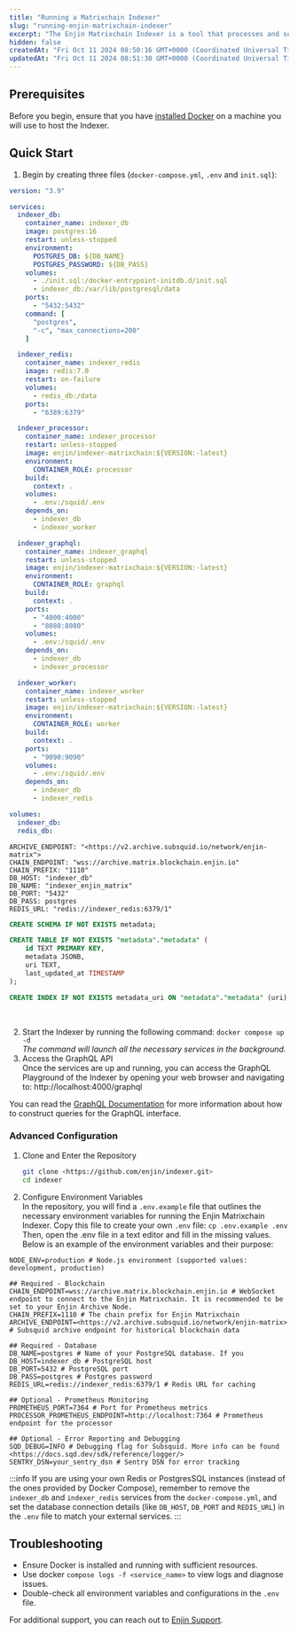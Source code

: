 ```yaml
---
title: "Running a Matrixchain Indexer"
slug: "running-enjin-matrixchain-indexer"
excerpt: "The Enjin Matrixchain Indexer is a tool that processes and serves blockchain data for applications that require efficient data retrieval, filtering, and relations. This guide will walk you through setting up and running the indexer step-by-step."
hidden: false
createdAt: "Fri Oct 11 2024 08:50:16 GMT+0000 (Coordinated Universal Time)"
updatedAt: "Fri Oct 11 2024 08:51:30 GMT+0000 (Coordinated Universal Time)"
---
```

## Prerequisites

Before you begin, ensure that you have [installed Docker](https://docs.docker.com/get-started/get-docker/) on a machine you will use to host the Indexer.

## Quick Start

1. Begin by creating three files (`docker-compose.yml`, `.env` and `init.sql`):

```yaml
version: "3.9"

services:  
  indexer_db:  
    container_name: indexer_db  
    image: postgres:16  
    restart: unless-stopped  
    environment:  
      POSTGRES_DB: ${DB_NAME}  
      POSTGRES_PASSWORD: ${DB_PASS}  
    volumes:  
      - ./init.sql:/docker-entrypoint-initdb.d/init.sql  
      - indexer_db:/var/lib/postgresql/data  
    ports:  
      - "5432:5432"  
    command: [  
      "postgres",  
      "-c", "max_connections=200"  
    ]

  indexer_redis:  
    container_name: indexer_redis  
    image: redis:7.0  
    restart: on-failure  
    volumes:  
      - redis_db:/data  
    ports:  
      - "6389:6379"

  indexer_processor:  
    container_name: indexer_processor  
    restart: unless-stopped  
    image: enjin/indexer-matrixchain:${VERSION:-latest}  
    environment:  
      CONTAINER_ROLE: processor  
    build:  
      context: .  
    volumes:  
      - .env:/squid/.env  
    depends_on:  
      - indexer_db  
      - indexer_worker

  indexer_graphql:  
    container_name: indexer_graphql  
    restart: unless-stopped  
    image: enjin/indexer-matrixchain:${VERSION:-latest}  
    environment:  
      CONTAINER_ROLE: graphql  
    build:  
      context: .  
    ports:  
      - "4000:4000"  
      - "8080:8080"  
    volumes:  
      - .env:/squid/.env  
    depends_on:  
      - indexer_db  
      - indexer_processor

  indexer_worker:  
    container_name: indexer_worker  
    restart: unless-stopped  
    image: enjin/indexer-matrixchain:${VERSION:-latest}  
    environment:  
      CONTAINER_ROLE: worker  
    build:  
      context: .  
    ports:  
      - "9090:9090"  
    volumes:  
      - .env:/squid/.env  
    depends_on:  
      - indexer_db  
      - indexer_redis

volumes:  
  indexer_db:  
  redis_db:
```
```text
ARCHIVE_ENDPOINT: "<https://v2.archive.subsquid.io/network/enjin-matrix">  
CHAIN_ENDPOINT: "wss://archive.matrix.blockchain.enjin.io"  
CHAIN_PREFIX: "1110"  
DB_HOST: "indexer_db"  
DB_NAME: "indexer_enjin_matrix"  
DB_PORT: "5432"  
DB_PASS: postgres  
REDIS_URL: "redis://indexer_redis:6379/1"
```
```sql
CREATE SCHEMA IF NOT EXISTS metadata;  

CREATE TABLE IF NOT EXISTS "metadata"."metadata" (  
    id TEXT PRIMARY KEY,  
    metadata JSONB,  
    uri TEXT,  
    last_updated_at TIMESTAMP  
);

CREATE INDEX IF NOT EXISTS metadata_uri ON "metadata"."metadata" (uri);
```

<br />

2. Start the Indexer by running the following command: `docker compose up -d`  
   _The command will launch all the necessary services in the background._
3. Access the GraphQL API  
   Once the services are up and running, you can access the GraphQL Playground of the Indexer by opening your web browser and navigating to: http://localhost:4000/graphql

You can read the [GraphQL Documentation](https://graphql.org/learn/) for more information about how to construct queries for the GraphQL interface.

### Advanced Configuration

1. Clone and Enter the Repository
   ```bash
   git clone <https://github.com/enjin/indexer.git>  
   cd indexer
   ```
2. Configure Environment Variables  
   In the repository, you will find a `.env.example` file that outlines the necessary environment variables for running the Enjin Matrixchain Indexer. Copy this file to create your own `.env` file: `cp .env.example .env`  
   Then, open the .env file in a text editor and fill in the missing values. Below is an example of the environment variables and their purpose:

```text
NODE_ENV=production # Node.js environment (supported values: development, production) 

## Required - Blockchain
CHAIN_ENDPOINT=wss://archive.matrix.blockchain.enjin.io # WebSocket endpoint to connect to the Enjin Matrixchain. It is recommended to be set to your Enjin Archive Node.  
CHAIN_PREFIX=1110 # The chain prefix for Enjin Matrixchain
ARCHIVE_ENDPOINT=<https://v2.archive.subsquid.io/network/enjin-matrix> # Subsquid archive endpoint for historical blockchain data

## Required - Database
DB_NAME=postgres # Name of your PostgreSQL database. If you  
DB_HOST=indexer_db # PostgreSQL host  
DB_PORT=5432 # PostgreSQL port  
DB_PASS=postgres # Postgres password  
REDIS_URL=redis://indexer_redis:6379/1 # Redis URL for caching

## Optional - Prometheus Monitoring
PROMETHEUS_PORT=7364 # Port for Prometheus metrics
PROCESSOR_PROMETHEUS_ENDPOINT=http://localhost:7364 # Prometheus endpoint for the processor

## Optional - Error Reporting and Debugging
SQD_DEBUG=INFO # Debugging flag for Subsquid. More info can be found <https://docs.sqd.dev/sdk/reference/logger/>  
SENTRY_DSN=your_sentry_dsn # Sentry DSN for error tracking
```

:::info
If you are using your own Redis or PostgresSQL instances (instead of the ones provided by Docker Compose), remember to remove the `indexer_db` and `indexer_redis` services from the `docker-compose.yml`, and set the database connection details (like `DB_HOST`, `DB_PORT` and `REDIS_URL`) in the `.env` file to match your external services.
:::

## Troubleshooting

- Ensure Docker is installed and running with sufficient resources.
- Use docker `compose logs -f <service_name>` to view logs and diagnose issues.
- Double-check all environment variables and configurations in the `.env` file.

For additional support, you can reach out to [Enjin Support](https://support.enjin.io).
